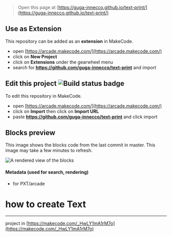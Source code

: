  


> Open this page at [https://guga-innecco.github.io/text-print/](https://guga-innecco.github.io/text-print/)

## Use as Extension

This repository can be added as an **extension** in MakeCode.

* open [https://arcade.makecode.com/](https://arcade.makecode.com/)
* click on **New Project**
* click on **Extensions** under the gearwheel menu
* search for **https://github.com/guga-innecco/text-print** and import

## Edit this project ![Build status badge](https://github.com/guga-innecco/text-print/workflows/MakeCode/badge.svg)

To edit this repository in MakeCode.

* open [https://arcade.makecode.com/](https://arcade.makecode.com/)
* click on **Import** then click on **Import URL**
* paste **https://github.com/guga-innecco/text-print** and click import

## Blocks preview

This image shows the blocks code from the last commit in master.
This image may take a few minutes to refresh.

![A rendered view of the blocks](https://github.com/guga-innecco/text-print/raw/master/.github/makecode/blocks.png)

#### Metadata (used for search, rendering)

* for PXT/arcade
<script src="https://makecode.com/gh-pages-embed.js"></script><script>makeCodeRender("{{ site.makecode.home_url }}", "{{ site.github.owner_name }}/{{ site.github.repository_name }}");</script>
# how to create Text
---
project in [https://makecode.com/_HwLY1mA1rM7o](https://makecode.com/_HwLY1mA1rM7o)
